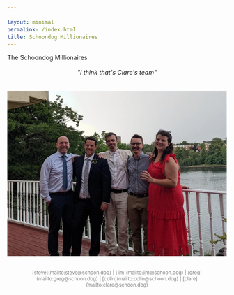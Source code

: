 ```yaml
---

layout: minimal
permalink: /index.html
title: Schoondog Millionaires
---
```

<div class='index-head'>The Schoondog Millionaires</div><br>
<div>
<center><i>"I think that's Clare's team"</i></center>
<br>
<center><script type="text/javascript" src="//counter.websiteout.net/js/7/5/42/0"></script></center>
<div>
<br>
<center><img src="/assets/img/schoondog.jpg" alt="Five extremely handsome people in nice clothes, posing for a picture in front of a body of water" title="Five extremely handsome people in nice clothes, posing for a picture in front of a body of water"></center>
</div>
<br>
<p style="color:gray; font-size:80%; text-align:center;" markdown="1">
 [steve](mailto:steve@schoon.dog) | [jim](mailto:jim@schoon.dog) | [greg](mailto:greg@schoon.dog) | [colin](mailto:colin@schoon.dog) | [clare](mailto:clare@schoon.dog) </p>


